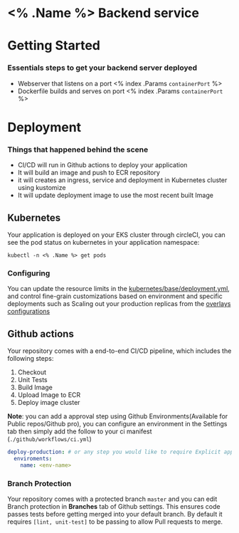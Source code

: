 #  <% .Name %> Backend service

# Getting Started
### Essentials steps to get your backend server deployed
- Webserver that listens on a port <% index .Params `containerPort` %>
- Dockerfile builds and serves on port <% index .Params `containerPort` %>

# Deployment
### Things that happened behind the scene
- CI/CD will run in Github actions to deploy your application
- It will build an image and push to ECR repository
- it will creates an ingress, service and deployment in Kubernetes cluster using kustomize
- It will update deployment image to use the most recent built Image

## Kubernetes
Your application is deployed on your EKS cluster through circleCI, you can see the pod status on kubernetes in your application namespace:
```
kubectl -n <% .Name %> get pods
```
### Configuring
You can update the resource limits in the [kubernetes/base/deployment.yml][base-deployment], and control fine-grain customizations based on environment and specific deployments such as Scaling out your production replicas from the [overlays configurations][env-prod]

## Github actions
Your repository comes with a end-to-end CI/CD pipeline, which includes the following steps:
1. Checkout
2. Unit Tests
3. Build Image
4. Upload Image to ECR
4. Deploy image cluster

**Note**: you can add a approval step using Github Environments(Available for Public repos/Github pro), you can configure an environment in the Settings tab then simply add the follow to your ci manifest (`./github/workflows/ci.yml`)
```yml
deploy-production: # or any step you would like to require Explicit approval
  enviroments:
    name: <env-name>
```
### Branch Protection
Your repository comes with a protected branch `master` and you can edit Branch protection in **Branches** tab of Github settings. This ensures code passes tests before getting merged into your default branch.
By default it requires `[lint, unit-test]` to be passing to allow Pull requests to merge.


<!-- Links -->
[base-cronjob]: ./kubernetes/base/cronjob.yml
[base-deployment]: ./kubernetes/base/deployment.yml
[base-deployment-secret]: ./kubernetes/base/deployment.yml#L49-58
[env-prod]: ./kubernetes/overlays/production/deployment.yml
[circleci-details]: ./.circleci/README.md
